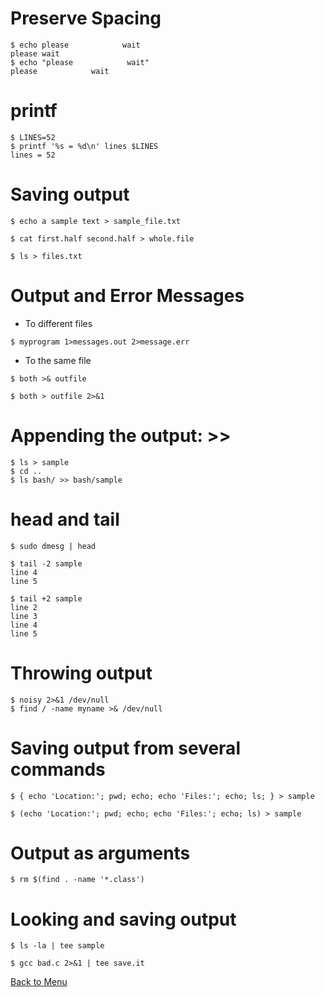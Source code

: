 # Preserve Spacing

~~~~ {.bash}
$ echo please            wait
please wait
$ echo "please            wait"
please            wait
~~~~

# printf

~~~~ {.bash}
$ LINES=52
$ printf '%s = %d\n' lines $LINES
lines = 52
~~~~


# Saving output


~~~~ {.bash}
$ echo a sample text > sample_file.txt

$ cat first.half second.half > whole.file

$ ls > files.txt
~~~~

# Output and Error Messages

* To different files

~~~~ {.bash}
$ myprogram 1>messages.out 2>message.err
~~~~


* To the same file

~~~~ {.bash}
$ both >& outfile  

$ both > outfile 2>&1
~~~~

# Appending the output: >>

~~~~ {.bash}
$ ls > sample
$ cd ..
$ ls bash/ >> bash/sample
~~~~

# head and tail

~~~~ {.bash}
$ sudo dmesg | head

$ tail -2 sample 
line 4
line 5

$ tail +2 sample 
line 2
line 3
line 4
line 5
~~~~

# Throwing output

~~~~ {.bash}
$ noisy 2>&1 /dev/null
$ find / -name myname >& /dev/null
~~~~

# Saving output from several commands

~~~~ {.bash}
$ { echo 'Location:'; pwd; echo; echo 'Files:'; echo; ls; } > sample

$ (echo 'Location:'; pwd; echo; echo 'Files:'; echo; ls) > sample
~~~~

# Output as arguments

~~~~ {.bash}
$ rm $(find . -name '*.class')
~~~~

# Looking and saving output

~~~~ {.bash}
$ ls -la | tee sample

$ gcc bad.c 2>&1 | tee save.it
~~~~


[Back to Menu](./menu.html#(2))
